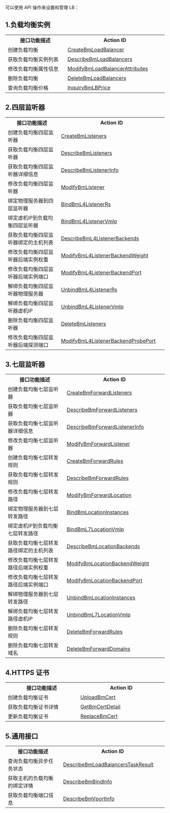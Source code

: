 可以使用 API 操作来设置和管理 LB：

## 1.负载均衡实例

<table>
 <tr>
  <th  width="350">接口功能描述</th>
	<th  width="350">Action ID</th>
 </tr>
 <tr>
  <td>创建负载均衡</td>
	<td><a href="http://tce.fsphere.cn/document/product/386/9303">CreateBmLoadBalancer</a></td>
 </tr>
 <tr>
  <td>获取负载均衡实例列表</td>
	<td><a href="http://tce.fsphere.cn/document/product/386/9306">DescribeBmLoadBalancers</a></td>
 </tr>
 <tr>
  <td>修改负载均衡属性信息</td>
	<td><a href="http://tce.fsphere.cn/document/product/386/9302">ModifyBmLoadBalancerAttributes</a></td>
 </tr>
 <tr>
  <td>删除负载均衡</td>
	<td><a href="http://tce.fsphere.cn/document/product/386/9304">DeleteBmLoadBalancers</a></td>
 </tr>
 <tr>
  <td>查询负载均衡价格</td>
	<td><a href="http://tce.fsphere.cn/document/product/386/9305">InquiryBmLBPrice</a></td>
 </tr>

</table>

## 2.四层监听器

<table >
 <tr>
  <th width="350">接口功能描述</th>
	<th  width="350">Action ID</th>
 </tr>
 <tr>
  <td>创建负载均衡四层监听器</td>
	<td><a href="http://tce.fsphere.cn/document/product/386/9292">CreateBmListeners</a></td>
 </tr>
 <tr>
  <td>获取负载均衡四层监听器</td>
	<td><a href="http://tce.fsphere.cn/document/product/386/9296">DescribeBmListeners</a></td>
 </tr>
 <tr>
  <td>获取负载均衡四层监听器详细信息</td>
	<td><a href="http://tce.fsphere.cn/document/product/386/9298">DescribeBmListenerInfo</a></td>
 </tr>
 <tr>
  <td>修改负载均衡四层监听器</td>
	<td><a href="http://tce.fsphere.cn/document/product/386/9289">ModifyBmListener</a></td>
 </tr>
 <tr>
  <td>绑定物理服务器到四层监听器</td>
	<td><a href="http://tce.fsphere.cn/document/product/386/9294">BindBmL4ListenerRs</a></td>
 </tr>
 <tr>
  <td>绑定虚机IP到负载均衡四层监听器</td>
	<td><a href="http://tce.fsphere.cn/document/product/386/9295">BindBmL4ListenerVmIp</a></td>
 </tr>
 <tr>
  <td>获取负载均衡四层监听器绑定的主机列表</td>
	<td><a href="http://tce.fsphere.cn/document/product/386/9297">DescribeBmL4ListenerBackends</a></td>
 </tr>
 <tr>
  <td>修改负载均衡四层监听器后端实例权重</td>
	<td><a href="http://tce.fsphere.cn/document/product/386/9290">ModifyBmL4ListenerBackendWeight</a></td>
 </tr>
 <tr>
  <td>修改负载均衡四层监听器后端实例端口</td>
	<td><a href="http://tce.fsphere.cn/document/product/386/9291">ModifyBmL4ListenerBackendPort</a></td>
 </tr>
 <tr>
  <td>解绑负载均衡四层监听器物理服务器</td>
	<td><a href="http://tce.fsphere.cn/document/product/386/9299">UnbindBmL4ListenerRs</a></td>
 </tr>
 <tr>
  <td>解绑负载均衡四层监听器虚机IP</td>
	<td><a href="http://tce.fsphere.cn/document/product/386/9300">UnbindBmL4ListenerVmIp</a></td>
 </tr>
 <tr>
  <td>删除负载均衡四层监听器</td>
	<td><a href="http://tce.fsphere.cn/document/product/386/9293">DeleteBmListeners</a></td>
 </tr>
 <tr>
  <td>修改负载均衡四层监听器后端探测端口</td>
	<td><a href="http://tce.fsphere.cn/document/product/386/12529">ModifyBmL4ListenerBackendProbePort</a></td>
 </tr>
</table>

## 3.七层监听器

<table>
 <tr>
  <th  width="350">接口功能描述</th>
	<th  width="350">Action ID</th>
 </tr>
 <tr>
  <td >创建负载均衡七层监听器</td>
	<td><a href="http://tce.fsphere.cn/document/product/386/9277">CreateBmForwardListeners</a></td>
 </tr>
 <tr>
  <td>获取负载均衡七层监听器</td>
	<td><a href="http://tce.fsphere.cn/document/product/386/9283">DescribeBmForwardListeners</a></td>
 </tr>
 <tr>
  <td>获取负载均衡七层监听器详细信息</td>
	<td><a href="http://tce.fsphere.cn/document/product/386/9284">DescribeBmForwardListenerInfo</a></td>
 </tr>
 <tr>
  <td>修改负载均衡七层监听器</td>
	<td><a href="http://tce.fsphere.cn/document/product/386/9273">ModifyBmForwardListener</a></td>
 </tr>
 <tr>
  <td>创建负载均衡七层转发规则</td>
	<td><a href="http://tce.fsphere.cn/document/product/386/9278">CreateBmForwardRules</a></td>
 </tr>
 <tr>
  <td>获取负载均衡七层转发规则</td>
	<td><a href="http://tce.fsphere.cn/document/product/386/9285">DescribeBmForwardRules</a></td>
 </tr>
 <tr>
  <td>修改负载均衡七层转发路径</td>
	<td><a href="http://tce.fsphere.cn/document/product/386/9274">ModifyBmForwardLocation</a></td>
 </tr>
 <tr>
  <td>绑定物理服务器到七层转发路径</td>
	<td><a href="http://tce.fsphere.cn/document/product/386/9281">BindBmLocationInstances</a></td>
 </tr>
 <tr>
  <td>绑定虚机IP到负载均衡七层转发路径</td>
	<td><a href="http://tce.fsphere.cn/document/product/386/9282">BindBmL7LocationVmIp</a></td>
 </tr>
 <tr>
  <td>获取负载均衡七层转发路径绑定的主机列表</td>
	<td><a href="http://tce.fsphere.cn/document/product/386/9286">DescribeBmLocationBackends</a></td>
 </tr>
 <tr>
  <td>修改负载均衡七层转发路径后端实例权重</td>
	<td><a href="http://tce.fsphere.cn/document/product/386/9275">ModifyBmLocationBackendWeight</a></td>
 </tr>
 <tr>
  <td>修改负载均衡七层转发路径后端实例端口</td>
	<td><a href="http://tce.fsphere.cn/document/product/386/9276">ModifyBmLocationBackendPort</a></td>
 </tr>
 <tr>
  <td>解绑物理服务器到七层转发路径</td>
	<td><a href="http://tce.fsphere.cn/document/product/386/9287">UnbindBmLocationInstances</a></td>
 </tr>
 <tr>
  <td>解绑负载均衡七层转发路径虚机IP</td>
	<td><a href="http://tce.fsphere.cn/document/product/386/9288">UnbindBmL7LocationVmIp</a></td>
 </tr>
 <tr>
  <td>删除负载均衡七层转发规则</td>
	<td><a href="http://tce.fsphere.cn/document/product/386/9280">DeleteBmForwardRules</a></td>
 </tr>
 <tr>
  <td>删除负载均衡七层转发域名</td>
	<td><a href="http://tce.fsphere.cn/document/product/386/9279">DeleteBmForwardDomains</a></td>
 </tr>
</table>

## 4.HTTPS 证书

<table>
 <tr>
  <th  width="350">接口功能描述</th>
	<th  width="350">Action ID</th>
 </tr>
 <tr>
  <td width="350">创建负载均衡证书</td>
	<td width="350"><a href="http://tce.fsphere.cn/document/product/386/9312">UploadBmCert</a></td>
 </tr>
 <tr>
  <td width="350">获取负载均衡证书详情</td>
	<td width="350"><a href="http://tce.fsphere.cn/document/product/386/9314">GetBmCertDetail</a></td>
 </tr>
 <tr>
  <td width="350">更新负载均衡证书</td>
	<td width="350"><a href="http://tce.fsphere.cn/document/product/386/9313">ReplaceBmCert</a></td>
 </tr>
</table>

## 5.通用接口

<table>
 <tr>
  <th  width="350">接口功能描述</th>
	<th  width="350">Action ID</th>
 </tr>
 <tr>
  <td width="350">查询负载均衡异步任务状态</td>
	<td width="350"><a href="http://tce.fsphere.cn/document/product/386/9308">DescribeBmLoadBalancersTaskResult</a></td>
 </tr>
 <tr>
  <td width="350">获取主机的负载均衡的绑定详情</td>
	<td width="350"><a href="http://tce.fsphere.cn/document/product/386/9309">DescribeBmBindInfo</a></td>
 </tr>
 <tr>
  <td width="350">获取负载均衡端口信息</td>
	<td width="350"><a href="http://tce.fsphere.cn/document/product/386/9310">DescribeBmVportInfo</a></td>
 </tr>
</table>


